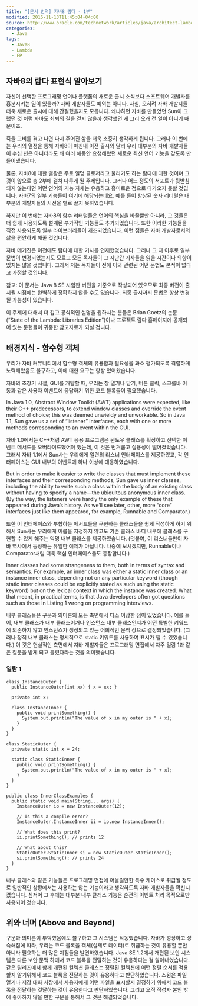 ```yaml
---
title: "[문서 번역] 자바8 람다 - 1부"
modified: 2016-11-13T11:45:04-04:00
source: http://www.oracle.com/technetwork/articles/java/architect-lambdas-part1-2080972.html
categories: 
  - Java
tags:
  - Java8
  - Lambda
  - FP
---
```


## 자바8의 람다 표현식 알아보기

자신이 선택한 프로그래밍 언어나 플랫폼의 새로운 출시 소식보다 소프트웨어 개발자를 흥분시키는 일이 있을까?
자바 개발자들도 예외는 아니다. 사실, 오히려 자바 개발지들 더욱 새로운 출시에 대해 간절했을지도 모릅니다.
왜냐하면 자바를 만들었던 Sun이 그랬던 것 처럼 자바도 쇠퇴의 길을 걷지 않을까 생각했던 게 그리 오래 전 일이 아니기 때문이죠.

죽을 고비를 겪고 나면 다시 주어진 삶을 더욱 소중히 생각하게 됩니다.
그러나 이 번에는 우리의 열정을 통해 자바8이 마침내 이전 출시와 달리 우리 대부분의 자바 개발자들이 수십 년은 아니더라도 꽤 여러 해동안 요청해왔던 새로운 최신 언어 기능을 갖도록 만들어냈습니다.

물론, 자바8에 대한 열광은 주로 일명 클로저라고 불리기도 하는 람다에 대한 것이며 그 것이 앞으로 총 2부에 걸쳐 다루게 될 주제입니다.
그러나 어느 정도의 서포트가 뒷받침 되지 않는다면 어떤 언어의 기능 자체는 유용하고 흥미로운 점으로 다가오지 못할 것입니다.
자바7의 일부 기능들이 여기에 해당되는데요. 예를 들어 향상된 숫자 리터럴은 대부분의 개발자들의 시선을 별로 끌지 못하였습니다.

하지만 이 번에는 자바8의 함수 리터럴들은 언어의 핵심을 바꿀뿐만 아니라, 그 것들은 더 쉽게 사용되도록 설계된 부가적인 기능들도 추가되었습니다. 또한 이러한 기능들을 직접 사용되도록 일부 라이브러리들이 개조되었습니다. 이런 점들은 자바 개발자로서의 삶을 편안하게 해줄 것입니다.

자바 메거진은 이전에도 람다에 대한 기사를 연재했었습니다. 그러나 그 때 이후로 일부 문법이 변경되었는지도 모르고 모든 독자들이 그 지난간 기사들을 읽을 시간이나 의향이 있지는 않을 것입니다. 그래서 저는 독자들이 전에 이와 관련된 어떤 문법도 본적이 없다고 가정할 것입니다.

참고: 이 문서는 Java 8 SE 시험판 버전을 기준으로 작성되어 있으므로 최종 버전이 출시될 시점에는 완벽하게 정확하지 않을 수도 있습니다. 최종 출시까지 문법은 항상 변경될 가능성이 있습니다.

이 주제에 대해서 더 깊고 공식적인 설명을 원하시는 분들은 Brian Goetz의 논문(“State of the Lambda: Libraries Edition”)이나 프로젝트 람다 홈페이지에 공개되어 있는 문헌들이 귀중한 참고자료가 되실 겁니다.

## 배경지식 - 함수형 객체

우리가 자바 커뮤니티에서 함수형 객체의 유용함과 필요성을 과소 평가되도록 격렬하게 노력해왔음도 불구하고, 이에 대한 요구는 항상 있어왔습니다.

자바의 초창기 시절, GUI를 개발할 때, 우리는 창 열기나 닫기, 버튼 클릭, 스크롤바 이동과 같은 사용자 이벤트에 응답하기 위한 코드 블록들이 필요했습니다.

In Java 1.0, Abstract Window Toolkit (AWT) applications were expected, like their C++ predecessors, to extend window classes and override the event method of choice; this was deemed unwieldy and unworkable. So in Java 1.1, Sun gave us a set of “listener” interfaces, each with one or more methods corresponding to an event within the GUI.

자바 1.0에서는 C++처럼 AWT 응용 프로그램은 윈도우 클래스를 확장하고 선택한 이벤트 메서드를 오버라이드했어야 했는데, 이 것은 번거롭고 실용성이 떨어졌었습니다. 그래서 자바 1.1에서 Sun사는 우리에게 일련의 리스너 인터페이스를 제공하였고, 각 인터페이스는 GUI 내부의 이벤트에 하나 이상에 대응하였습니다.

But in order to make it easier to write the classes that must implement these interfaces and their corresponding methods, Sun gave us inner classes, including the ability to write such a class within the body of an existing class without having to specify a name—the ubiquitous anonymous inner class. (By the way, the listeners were hardly the only example of these that appeared during Java’s history. As we’ll see later, other, more “core” interfaces just like them appeared, for example, Runnable and Comparator.)

또한 이 인터페이스와 부합하는 메서드들을 구현하는 클래스들을 쉽게 작성하게 하기 위해서 Sun사는 우리에게 이름을 지정하지 않고도 기존 클래스 바디 내부에 클래스를 구현할 수 있게 해주는 익명 내부 클래스를 제공하였습니다. (덧붙여, 이 리스너들만이 자바 역사에서 등장하는 유일한 예제가 아닙니다. 나중에 보시겠지만, Runnable이나 Comparator처럼 더욱 핵심 인터페이스들도 등장합니다.)

Inner classes had some strangeness to them, both in terms of syntax and semantics. For example, an inner class was either a static inner class or an instance inner class, depending not on any particular keyword (though static inner classes could be explicitly stated as such using the static keyword) but on the lexical context in which the instance was created. What that meant, in practical terms, is that Java developers often got questions such as those in Listing 1 wrong on programming interviews.

내부 클래스들은 구문과 의미론의 모든 측면에서 다소 이상한 점이 있었습니다. 예를 들어, 내부 클래스가 내부 클래스이거나 인스턴스 내부 클래스인지가 어떤 특별한 키워드에 의존하지 않고 인스턴스가 생성되고 있는 어희적인 문맥 상으로 결정되었습니다. (그러나 정적 내부 클래스는 명시적으로 static 키워드를 사용하여 표시가 될 수 있었습니다.)
이 것은 현실적인 측면에서 자바 개발자들은 프로그래밍 면접에서 자주 일람 1과 같은 질문을 받게 되고 틀렸다라는 것을 의미했습니다.

### 일람 1
```
class InstanceOuter {
  public InstanceOuter(int xx) { x = xx; }

  private int x;

  class InstanceInner {
    public void printSomething() {
      System.out.println("The value of x in my outer is " + x);
    }
  }
}

class StaticOuter {
  private static int x = 24;

  static class StaticInner {
    public void printSomething() {
      System.out.println("The value of x in my outer is " + x);
    }
  }
}

public class InnerClassExamples {
  public static void main(String... args) {
    InstanceOuter io = new InstanceOuter(12);

    // Is this a compile error?
    InstanceOuter.InstanceInner ii = io.new InstanceInner();

    // What does this print?
    ii.printSomething(); // prints 12

    // What about this?
    StaticOuter.StaticInner si = new StaticOuter.StaticInner();
    si.printSomething(); // prints 24
  }
} 
```

내부 클래스와 같은 기능들은 프로그래밍 면접에 어울릴만한 특수 케이스로 취급될 정도로 일반적인 상황에서는 사용하는 않는 기능이라고 생각하도록 자바 개발자들을 확신시켰습니다. 심저어 그 후에는 대부분 내부 클래스 기능은 순전히 이벤트 처리 목적으로만 사용되어 졌습니다.

## 위와 너머 (Above and Beyond)

구문과 의미론이 투박했음에도 불구하고 그 시스템은 작동했습니다.
자바가 성장하고 성숙해짐에 따라, 우리는 코드 블록을 객체(실제로 데이터)로 취급하는 것이 유용할 뿐만 아니라 필요하는 더 많은 지점들을 발견하였습니다.
Java SE 1.2에서 개편된 보안 시스템은 다른 보안 문맥 하에서 코드 블록을 전달하는 것이 유용하다는 걸 알아내었습니다.
같은 릴리즈에서 함께 개편된 컬렉션 클래스는 정렬된 컬렉션에 어떤 정렬 순서를 적용할지 알기위해서 코드 블록을 전달하는 것이 유용하다고 판단하였습니다.
스윙은 파일 열기나 저장 대화 사장에서 사용자에게 어떤 파일을 표시할지 결정하기 위해서 코드 블록을 전달하는 것달하는 것이 유용한다고 판단하였습니다.
그리고 오직 작성자 본인 밖에 좋아하지 않을 만한 구문을 통해서 그 것은 해결되었습니다.
